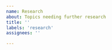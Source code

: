 ```yaml
---
name: Research
about: Topics needing further research 
title: ''
labels: 'research'
assignees: ''

---
```



